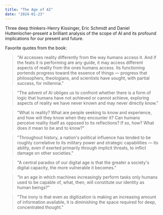 ```yaml
---
title: "The Age of AI"
date: "2024-01-23"
---
```


Three deep thinkers-Henry Kissinger, Eric Schmidt and Daniel Huttenlocher-present a brilliant analysis of the scope of AI and its profound implications for our present and future.

Favorite quotes from the book:

> "AI accesses reality differently from the way humans access it. And if the feats it is performing are any guide, it may access different aspects of reality from the ones humans access. Its functioning portends progress toward the essence of things — progress that philosophers, theologians, and scientists have sought, with partial success, for millennia."

> "The advent of AI obliges us to confront whether there is a form of logic that humans have not achieved or cannot achieve, exploring aspects of reality we have never known and may never directly know."

> "What is reality? What are people seeking to know and experience, and how will they know when they encounter it? Can humans perceive reality itself as opposed to its reflections? If so, how? What does it mean to be and to know?"

> "Throughout history, a nation's political influence has tended to be roughly correlative to its military power and strategic capabilities — its ability, even if exerted primarily through implicit threats, to inflict damage on other societies."

> "A central paradox of our digital age is that the greater a society's digital capacity, the more vulnerable it becomes."

> "In an age in which machines increasingly perform tasks only humans used to be capable of, what, then, will constitute our identity as human beings?"

> "The irony is that even as digitization is making an increasing amount of information available, it is diminishing the space required for deep, concentrated thought."
